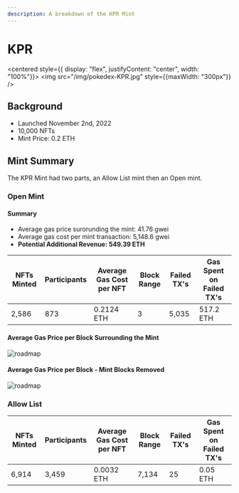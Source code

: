```yaml
---
description: A breakdown of the KPR Mint
---
```


# KPR

<centered style={{ display: "flex", justifyContent: "center", width: "100%"}}>
  <img src="/img/pokedex-KPR.jpg" style={{maxWidth: "300px"}} />
</centered>

## Background
- Launched November 2nd, 2022
- 10,000 NFTs
- Mint Price: 0.2 ETH

## Mint Summary
The KPR Mint had two parts, an Allow List mint then an Open mint.

### Open Mint
#### Summary
- Average gas price surorunding the mint: 41.76 gwei
- Average gas cost per mint transaction: 5,148.6 gwei
- **Potential Additional Revenue: 549.39 ETH**

| NFTs Minted | Participants | Average Gas Cost per NFT | Block Range | Failed TX's | Gas Spent on Failed TX's |
|-------------|--------------|--------------------------|-------------|-------------|--------------------------|
| 2,586       | 873          | 0.2124 ETH               | 3           | 5,035       | 517.2 ETH                |

#### Average Gas Price per Block Surrounding the Mint
![roadmap](/img/pokedex/kpr/kpr_surrounding.jpg)

#### Average Gas Price per Block - Mint Blocks Removed
![roadmap](/img/pokedex/kpr/kpr_removed.jpg)

### Allow List
| NFTs Minted | Participants | Average Gas Cost per NFT | Block Range | Failed TX's | Gas Spent on Failed TX's |
|-------------|--------------|--------------------------|-------------|-------------|--------------------------|
| 6,914       | 3,459        | 0.0032 ETH               | 7,134       | 25          | 0.05 ETH                 |